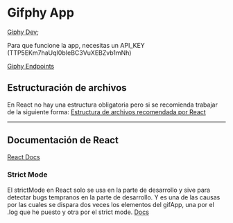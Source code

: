 # Gifphy App

[Giphy Dev](https://developers.giphy.com);

Para que funcione la app, necesitas un API_KEY (TTP5EKm7haUqI0bIeBC3VuXEBZvb1mNh)

[Giphy Endpoints](https://developers.giphy.com/docs/api/endpoint#trending)

## Estructuración de archivos

En React no hay una estructura obligatoria pero si se recomienda trabajar de la siguiente forma:
[Estructura de archivos recomendada por React](https://es.legacy.reactjs.org/docs/faq-structure.html)

-----------------------

## Documentación de React

[React Docs](https://legacy.reactjs.org/docs/getting-started.html)

### Strict Mode

El strictMode en  React solo se usa en la parte de desarrollo y sive para detectar bugs tempranos en la parte de desarrollo.
Y es una de las causas por las cuales se dispara dos veces los elementos del gifApp, una por el .log que he puesto y otra por el strict mode.
[Docs](https://react.dev/reference/react/StrictMode)
